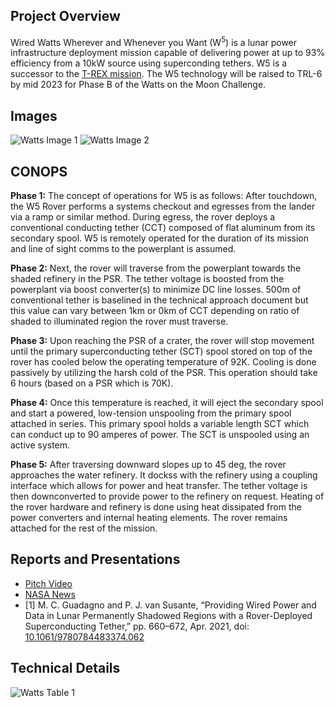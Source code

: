 ## Project Overview
Wired Watts Wherever and Whenever you Want (W<sup>5</sup>) is a lunar power infrastructure deployment mission capable of delivering power at up to 93% efficiency from a 10kW source using superconding tethers. W5 is a successor to the [T-REX mission](/projects/t-rex). The W5 technology will be raised to TRL-6 by mid 2023 for Phase B of the Watts on the Moon Challenge.

## Images
![Watts Image 1](/projects/watts/Watts0.png)
![Watts Image 2](/projects/watts/Watts1.png)

## CONOPS
**Phase 1:** The concept of operations for W5 is as follows: After touchdown, the W5 Rover performs a systems checkout and egresses from the lander via a ramp or similar method. During egress, the rover deploys a conventional conducting tether (CCT) composed of flat aluminum from its secondary spool. W5 is remotely operated for the duration of its mission and line of sight comms to the powerplant is assumed.

**Phase 2:** Next, the rover will traverse from the powerplant towards the shaded refinery in the  PSR. The tether voltage is boosted from the powerplant via boost converter(s) to minimize DC line losses. 500m of conventional tether is baselined in the technical approach document but this value can vary between 1km or 0km of CCT depending on ratio of shaded to illuminated region the rover must traverse.

**Phase 3:** Upon reaching the PSR of a crater, the rover will stop movement until the primary superconducting tether (SCT) spool stored on top of the rover has cooled below the operating temperature of 92K. Cooling is done passively by utilizing the harsh cold of the PSR. This operation should take 6 hours (based on a PSR which is 70K). 

**Phase 4:** Once this temperature is reached, it will eject the secondary spool and start a powered, low-tension unspooling from the primary spool attached in series. This primary spool holds a variable length SCT which can conduct up to 90 amperes of power. The SCT is unspooled using an active system.

**Phase 5:** After traversing downward slopes up to 45 deg, the rover approaches the water refinery. It dockss with the refinery using a coupling interface which allows for power and heat transfer. The tether voltage is then downconverted to provide power to the refinery on request. Heating of the rover hardware and refinery is done using heat dissipated from the power converters and internal heating elements. The rover remains attached for the rest of the mission.

## Reports and Presentations
* [Pitch Video](https://www.youtube.com/watch?v=N0o_wM0lnQ0&ab_channel=PaulvanSusante)
* [NASA News](https://www.nasa.gov/directorates/spacetech/centennial_challenges/500k-awarded-in-first-phase-of-5m-watts-on-the-moon-challenge.html)
* [1]	M. C. Guadagno and P. J. van Susante, “Providing Wired Power and Data in Lunar Permanently Shadowed Regions with a Rover-Deployed Superconducting Tether,” pp. 660–672, Apr. 2021, doi: [10.1061/9780784483374.062](https://ascelibrary.org/doi/10.1061/9780784483374.062)

## Technical Details
![Watts Table 1](/projects/watts/wattstable0.png)
